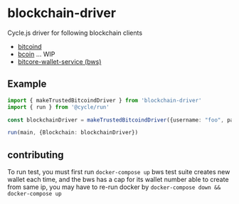 # blockchain-driver

Cycle.js driver for following blockchain clients

* [bitcoind](https://github.com/bitcoin/bitcoin)
* [bcoin](https://github.com/bcoin-org/bcoin) ... WIP
* [bitcore-wallet-service (bws)](https://github.com/bitpay/bitcore-wallet-service) 

## Example

```ts
import { makeTrustedBitcoindDriver } from 'blockchain-driver'
import { run } from '@cycle/run'

const blockchainDriver = makeTrustedBitcoindDriver({username: "foo", password: "bar", port: 18332})

run(main, {Blockchain: blockchainDriver})
```

## contributing

To run test, you must first run `docker-compose up`
bws test suite creates new wallet each time, and the bws has a cap for its wallet number able to create from same ip,
you may have to re-run docker by `docker-compose down && docker-compose up`

